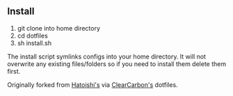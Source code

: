 ## Install

1. git clone into home directory
2. cd dotfiles
3. sh install.sh

The install script symlinks configs into your home directory. It will not overwrite any existing files/folders so if you need to install them delete them first.

Originally forked from [Hatoishi's](https://github.com/hatoishi) via [ClearCarbon's](https://github.com/ClearCarbon) dotfiles.
